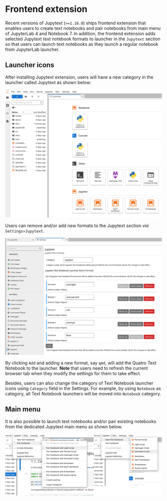 # Frontend extension

Recent versions of Jupytext (`>=1.16.0`) ships frontend extension that enables users
to create text notebooks and pair notebooks from main menu of JupyterLab 4 and
Notebook 7. In addition, the frontend extension adds selected Jupytext text
notebook formats to launcher in the `Jupytext` section so that users can launch text
notebooks as they launch a regular notebook from JupyterLab launcher.

## Launcher icons

After installing Jupytext extension, users will have a new category in the launcher
called Jupytext as shown below:

![](images/jupyterlab_launcher.png)

Users can remove and/or add new formats to the Jupytext section _via_ `Settings>Jupytext`.

![](images/jupyterlab_settings.png)

By clicking `Add` and adding a new format, say `qmd`, will
add the Quatro Text Notebook to the launcher. **Note** that users need to refresh the current browser tab when they modify the settings for them to take effect.

Besides, users can also change the category of Text Notebook launcher icons using
`Category` field in the Settings. For example, by using `Notebook` as category, all
Text Notebook launchers will be moved into `Notebook` category.

## Main menu

It is also possible to launch text notebooks and/or pair existing notebooks from the dedicated Jupytext main menu as shown below.

![](images/jupyterlab_main_menu.png)
